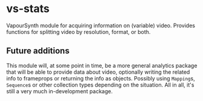 # vs-stats
VapourSynth module for acquiring information on (variable) video.
Provides functions for splitting video by resolution, format, or both.

## Future additions
This module will, at some point in time, be a more general analytics package that will be able to
provide data about video, optionally writing the related info to frameprops or returning the info
as objects. Possibly using `Mapping`s, `Sequence`s or other collection types depending on the
situation. All in all, it's still a very much in-development package.
